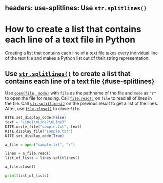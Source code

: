 headers:
  use-splitlines: Use `str.splitlines()`
---
# How to create a list that contains each line of a text file in Python
Creating a list that contains each line of a text file takes every individual line of the text file and makes a Python list out of their string representation.

## Use [`str.splitlines()`](kite-sym:builtins.str.splitlines) to create a list that contains each line of a text file  {#use-splitlines}
Use [`open(file, mode)`](kite-sym:builtins.open) with `file` as the pathname of the file and `mode` as `"r"` to open the file for reading. Call [`file.read()`](kite-sym:builtins.file.read) on `file` to read all of lines in the file. Call [`str.splitlines()`](kite-sym:builtins.str.splitlines) on the previous result to get a list of the lines. After, use [`file.close()`](kite-sym:builtins.file.close) to close `file`.
```python
KITE.set_display_code(False)
text = "Line1\nLine2\nLine3"
KITE.write_file("sample.txt", text)
KITE.display_file("sample.txt")
KITE.set_display_code(True)

a_file = open("sample.txt", "r")

lines = a_file.read()
list_of_lists = lines.splitlines()

a_file.close()

print(list_of_lists)
```

